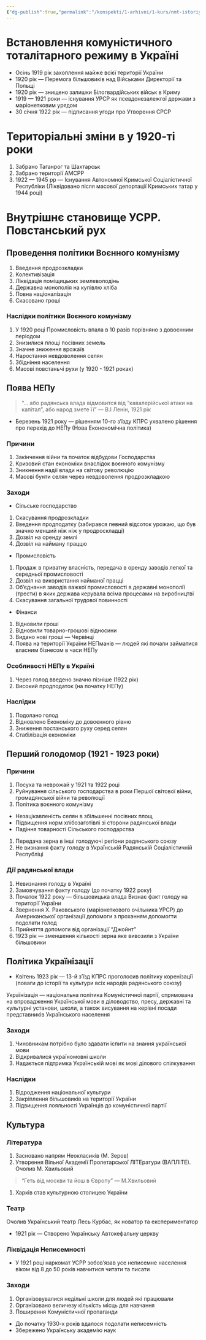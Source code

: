 ```yaml
---
{"dg-publish":true,"permalink":"/konspekti/1-arhivni/1-kurs/nmt-istoriya/vstanovlennya-komunistichnogo-totalitarnogo-rezhimu-v-ukrayini/"}
---
```



# Встановлення комуністичного тоталітарного режиму в Україні

- Осінь 1919 рік захоплення майжe всієї території України
- 1920 рік — Перемога більшовиків над Військами Директорії та Польщі
- 1920 рік — знищено залишки Білогвардійських військ в Криму
- 1919 — 1921 роки — існування УРСР як псевдонезалежгої держави з маріонетковим урядом
- 30 січня 1922 рік — підписання угоди про Утворення СРСР

# Територіальні зміни в у 1920-ті роки

1. Забрано Таганрог та Шахтарськ
2. Забрано території АМСРР
3. 1922 — 1945 рр — Існування Автономної Кримської Соціалістичної Республіки (Ліквідовано після масової депортації Кримських татар у 1944 році)

# Внутрішнє становище УСРР. Повстанський рух

## Проведення політики Воєнного комунізму

1. Введення продрозкладки
2. Колективізація 
3. Ліквідація поміщицьких землеволодінь
4. Державна монополія на купівлю хліба
5. Повна націоналізація
6. Скасовано гроші

### Наслідки політики Воєнного комунізму

1. У 1920 році Промисловість впала в 10 разів порівняно з довоєнним періодом
2. Знизилися площі посівних земель
3. Значне зниження врожаїв 
4. Наростання невдоволення селян
5. Збідніння населення 
6. Масові повстаньчі рухи (у 1920 - 1921 роках)

## Поява НЕПу

> “… або радянська влада відмовится від “кавалерійської атаки на капітал”, або народ змете її” — В.І Ленін, 1921 рік
> 
- Березень 1921 року — рішенням 10-го з’їзду КПРС ухвалено рішення про перехід до НЕПу (Нова Еконономічна політика)

### Причини

1. Закінчення війни та початок відбудови Господарства
2. Кризовий стан економіки внаслідок воєнного комунізму
3. Зникнення надії влади на світову революцію 
4. Масові бунти селян через невдоволення продрозкладкою

### Заходи

- Сільське господарство
1. Скасування продрозкладки
2. Введення продподатку (забирався певний відсоток урожаю, що був значно менший ніж ніж у продроскладці)
3. Дозвіл на оренду землі
4. Дозвіл на найману праццю
- Промисловість
1. Продаж в приватну власність, передача в оренду заводів легкої та середньої промисловості
2. Дозвіл на використання найманої працці
3. Об’єднання заводів важкої промисловості в державні монополії (трести) в яких держава керувала всіма процесами на виробництві
4. Скасування загальної трудової повинності
- Фінанси
1. Відновили гроші
2. Відновили товарно-грошові відносини
3. Видано нові гроші — Червінці
4. Поява на території України НЕПманів — людей які почали займатися власним бізнесом в часи НЕПу

### Особливості НЕПу в Україні

1. Через голод введено значно пізніше (1922 рік)
2. Високий продподаток (на початку НЕПу)

### Наслідки

1. Подолано голод
2. Відновлено Економіку до довоєнного рівню
3. Зниження постанського руху серед селян
4. Стабілізація економіки

## Перший голодомор (1921 - 1923 роки)

### Причини

1. Посуха та неврожай у 1921 та 1922 році
2. Руйнування сільського господарства в роки Першої світової війни, громадянської війни та революції
3. Політика воєнного комунізму 
- Незацікавленість селян в збільшенні посівних площ
- Підвищення норм хлібозаготівлі зі сторони радянської влади
- Падіння товарності Сільського господарства
1. Передача зерна в інші голодуючі регіони радянського союзу
2. Не визнання факту голоду в Українській Радянській Соціалістичній Республіці

### Дії радянської влади

1. Невизнання голоду в Україні
2. Замовчування факту голоду (до початку 1922 року)
3. Початок 1922 року — більшовицька влада Визнає факт голоду на території України
4. Звернення Х. Раковського (маріонеткового очільника УРСР) до Американської організації допомоги з проханням допомогти подолати голод
5. Прийняття допомоги від організації “Джойнт”
6. 1923 рік — зменшення кількості зерна яке вивозили з України більшовики

## Політика Українізації

- Квітень 1923 рік — 13-й з’їзд КПРС проголосив політику коренізації (поваги до історії та культури всіх народів радянського союзу)

Українізація — національна політика Комуністичної партії, спрямована на впровадження Української мови в діловодство, пресу, державні та культурні установи, школи, а також висування на керівні посади представників Українського населення

### Заходи

1. Чиновникам потрібно було здавати іспити на знання української мови
2. Відкривалися україномовні школи
3. Надається підтримка Українській мові як мові ділового спілкування

### Наслідки

1. Відродження національної культури
2. Закріплення більшовиків на території України
3. Підвищення лояльності Українців до комуністичної партії

## Культура

### Література

1. Засновано напрям Неокласиків (М. Зеров)
2. Утворення Вільної Академії Пролетарської ЛІТЕратури (ВАПЛІТЕ). Очолив М. Хвильовий 

> “Геть від москви та йош в Європу” — М.Хвильовий
> 
1. Харків став культурною столицею України

### Театр

Очолив Український театр Лесь Курбас, як новатор та експериментатор

- 1921 рік — Створено Українську Автокефальну церкву

### Ліквідація Неписемності

- У 1921 році наркомат УСРР зобов’язав усе неписемне населення віком від 8 до 50 років навчитися читати та писати

### Заходи

1. Організовувалися недільні школи для людей які працювали
2. Організовано величезу кількість місць для навчання 
3. Поширення Комуністичної пропаганди
- До початку 1930-х років вдалося подолати неписемність
- Збережено Українську академію наук